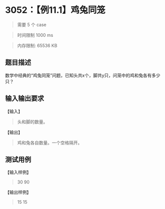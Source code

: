# 3052：【例11.1】鸡兔同笼

> 需要 5 个 case

> 时间限制 1000 ms

> 内存限制: 65536 KB

## 题目描述

数学中经典的“鸡兔同笼”问题，已知头共x个，脚共y只，问笼中的鸡和兔各有多少只？

## 输入输出要求

【输入】

> 头和脚的数量。

【输出】

> 鸡和兔各自数量。一个空格隔开。

## 测试用例

【输入样例】

> 30 90

【输出样例】

> 15 15


